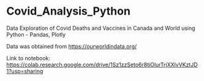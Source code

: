 # Covid_Analysis_Python

Data Exploration of Covid Deaths and Vaccines in Canada and World using Python - Pandas, Plotly

Data was obtained from https://ourworldindata.org/

Link to notebook: https://colab.research.google.com/drive/1Sz1zzSeto6r8tiOlurTrjXXlvVKztJD1?usp=sharing
